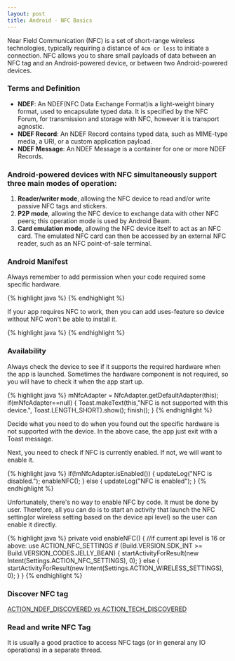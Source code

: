 ```yaml
---
layout: post
title: Android - NFC Basics
---
```


<!-- links -->
[android-offical-doc]:https://developer.android.com/guide/topics/connectivity/nfc/index.html
[android-nfc-basics]:http://developer.android.com/guide/topics/connectivity/nfc/nfc.html
[tutorial-points-nfc]:http://www.tutorialspoint.com/android/android_nfc_guide.htm
[tutsplus-nfc]:http://code.tutsplus.com/tutorials/reading-nfc-tags-with-android--mobile-17278
[example-write-tag]:https://shanetully.com/2012/12/writing-custom-data-to-nfc-tags-with-android-example/
[android-nfc-tech-list]:http://developer.android.com/reference/android/nfc/tech/TagTechnology.html


<!-- post start -->
Near Field Communication (NFC) is a set of short-range wireless technologies, typically requiring a distance of `4cm or less` to initiate a connection. NFC allows you to share small payloads of data between an NFC tag and an Android-powered device, or between two Android-powered devices.
<!-- excerpt -->

### Terms and Definition
- **NDEF**: An NDEF(NFC Data Exchange Format)is a light-weight binary format, used to encapsulate typed data. It is specified by the NFC Forum, for transmission and storage with NFC, however it is transport agnostic.
- **NDEF Record**: An NDEF Record contains typed data, such as MIME-type media, a URI, or a custom application payload. 
- **NDEF Message**: An NDEF Message is a container for one or more NDEF Records.

### Android-powered devices with NFC simultaneously support three main modes of operation:

1. **Reader/writer mode**, allowing the NFC device to read and/or write passive NFC tags and stickers.
2. **P2P mode**, allowing the NFC device to exchange data with other NFC peers; this operation mode is used by Android Beam.
3. **Card emulation mode**, allowing the NFC device itself to act as an NFC card. The emulated NFC card can then be accessed by an external NFC reader, such as an NFC point-of-sale terminal.

### Android Manifest

Always remember to add permission when your code required some specific hardware.

{% highlight java %}
<uses-permission android:name="android.permission.NFC" />
{% endhighlight %}

If your app requires NFC to work, then you can add uses-feature so device without NFC won't be able to install it. 

{% highlight java %}
<uses-feature
    android:name="android.hardware.nfc"
    android:required="true" />
{% endhighlight %}

### Availability

Always check the device to see if it supports the required hardware when the app is launched. Sometimes the hardware component is not required, so you will have to check it when the app start up.

{% highlight java %}
mNfcAdapter = NfcAdapter.getDefaultAdapter(this);
if(mNfcAdapter==null) {
    Toast.makeText(this,"NFC is not supported with this device.", Toast.LENGTH_SHORT).show();
    finish();
}
{% endhighlight %}

Decide what you need to do when you found out the specific hardware is not supported with the device. In the above case, the app just exit with a Toast message.

Next, you need to check if NFC is currently enabled. If not, we will want to enable it.

{% highlight java %}
if(!mNfcAdapter.isEnabled()) {
    updateLog("NFC is disabled.");
    enableNFC();
} else {
    updateLog("NFC is enabled");
}
{% endhighlight %}

Unfortunately, there's no way to enable NFC by code. It must be done by user. Therefore, all you can do is to start an activity that launch the NFC setting(or wireless setting based on the device api level) so the user can enable it directly.  

{% highlight java %}
private void enableNFC() {
    //if current api level is 16 or above: use ACTION_NFC_SETTINGS
    if (Build.VERSION.SDK_INT >= Build.VERSION_CODES.JELLY_BEAN) {
	    startActivityForResult(new Intent(Settings.ACTION_NFC_SETTINGS), 0);
    } else {
	    startActivityForResult(new Intent(Settings.ACTION_WIRELESS_SETTINGS), 0);
    }
}
{% endhighlight %}

### Discover NFC tag

[ACTION_NDEF_DISCOVERED vs ACTION_TECH_DISCOVERED][android-nfc-basics] 

### Read and write NFC Tag

It is usually a good practice to access NFC tags (or in general any IO operations) in a separate thread.
